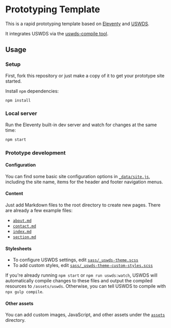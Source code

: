 # Prototyping Template

This is a rapid prototyping template based on [Eleventy](https://www.11ty.dev/) and [USWDS](https://designsystem.digital.gov/).

It integrates USWDS via the [uswds-compile tool](https://designsystem.digital.gov/documentation/getting-started/developers/phase-two-compile/).

## Usage

### Setup

First, fork this repository or just make a copy of it to get your prototype site started.

Install `npm` dependencies:

```bash
npm install
```

### Local server

Run the Eleventy built-in dev server and watch for changes at the same time:

```bash
npm start
```

### Prototype development

#### Configuration

You can find some basic site configuration options in [`_data/site.js`](_data/site.js), including the site name, items for the header and footer navigation menus.

#### Content

Just add Markdown files to the root directory to create new pages. There are already a few example files:

* [`about.md`](about.md)
* [`contact.md`](contact.md)
* [`index.md`](index.md)
* [`section.md`](section.md)

#### Stylesheets

* To configure USWDS settings, edit [`sass/_uswds-theme.scss`](sass/_uswds-theme.scss)
* To add custom styles, edit [`sass/_uswds-theme-custom-styles.scss`](sass/_uswds-theme-custom-styles.scss)

If you're already running `npm start` or `npm run uswds:watch`, USWDS will automatically compile changes to these files and output the compiled resources to `/assets/uswds`. Otherwise, you can tell USWDS to compile with `npx gulp compile`.

#### Other assets

You can add custom images, JavaScript, and other assets under the [`assets`](assets) directory.
